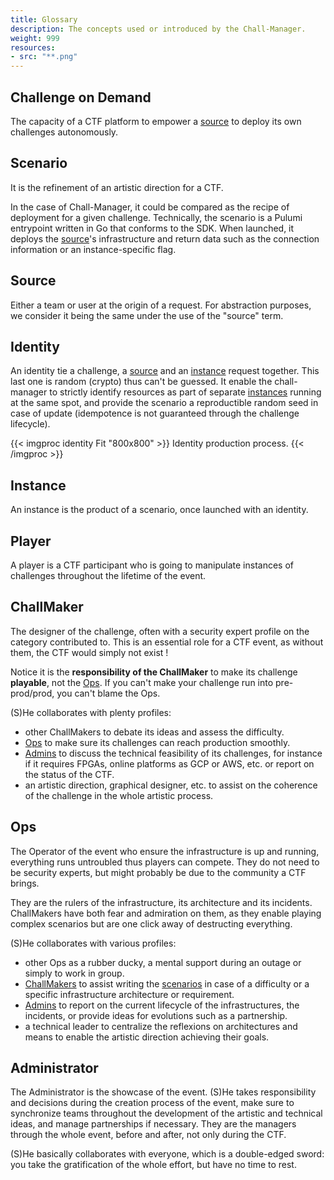 ```yaml
---
title: Glossary
description: The concepts used or introduced by the Chall-Manager.
weight: 999
resources:
- src: "**.png"
---
```


## Challenge on Demand

The capacity of a CTF platform to empower a [source](#source) to deploy its own challenges autonomously.

## Scenario

It is the refinement of an artistic direction for a CTF.

In the case of Chall-Manager, it could be compared as the recipe of deployment for a given challenge.
Technically, the scenario is a Pulumi entrypoint written in Go that conforms to the SDK.
When launched, it deploys the [source](#source)'s infrastructure and return data such as the connection information or an instance-specific flag.

## Source

Either a team or user at the origin of a request.
For abstraction purposes, we consider it being the same under the use of the "source" term.

## Identity

An identity tie a challenge, a [source](#source) and an [instance](#instance) request together. This last one is random (crypto) thus can't be guessed.
It enable the chall-manager to strictly identify resources as part of separate [instances](#instance) running at the same spot, and provide the scenario a reproductible random seed in case of update (idempotence is not guaranteed through the challenge lifecycle).

{{< imgproc identity Fit "800x800" >}}
Identity production process.
{{< /imgproc >}}

## Instance

An instance is the product of a scenario, once launched with an identity.

## Player

A player is a CTF participant who is going to manipulate instances of challenges throughout the lifetime of the event.

## ChallMaker

The designer of the challenge, often with a security expert profile on the category contributed to.
This is an essential role for a CTF event, as without them, the CTF would simply not exist !

Notice it is the **responsibility of the ChallMaker** to make its challenge **playable**, not the [Ops](#ops).
If you can't make your challenge run into pre-prod/prod, you can't blame the Ops.

(S)He collaborates with plenty profiles:
- other ChallMakers to debate its ideas and assess the difficulty.
- [Ops](#ops) to make sure its challenges can reach production smoothly.
- [Admins](#administrator) to discuss the technical feasibility of its challenges, for instance if it requires FPGAs, online platforms as GCP or AWS, etc. or report on the status of the CTF.
- an artistic direction, graphical designer, etc. to assist on the coherence of the challenge in the whole artistic process.

## Ops

The Operator of the event who ensure the infrastructure is up and running, everything runs untroubled thus players can compete.
They do not need to be security experts, but might probably be due to the community a CTF brings.

They are the rulers of the infrastructure, its architecture and its incidents. ChallMakers have both fear and admiration on them, as they enable playing complex scenarios but are one click away of destructing everything.

(S)He collaborates with various profiles:
- other Ops as a rubber ducky, a mental support during an outage or simply to work in group.
- [ChallMakers](#challmaker) to assist writing the [scenarios](#scenario) in case of a difficulty or a specific infrastructure architecture or requirement.
- [Admins](#administrator) to report on the current lifecycle of the infrastructures, the incidents, or provide ideas for evolutions such as a partnership.
- a technical leader to centralize the reflexions on architectures and means to enable the artistic direction achieving their goals.

## Administrator

The Administrator is the showcase of the event. (S)He takes responsibility and decisions during the creation process of the event, make sure to synchronize teams throughout the development of the artistic and technical ideas, and manage partnerships if necessary. They are the managers through the whole event, before and after, not only during the CTF.

(S)He basically collaborates with everyone, which is a double-edged sword: you take the gratification of the whole effort, but have no time to rest.
